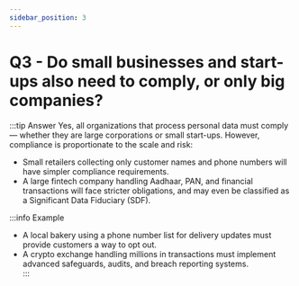 ```yaml
---
sidebar_position: 3
---
```


# Q3 - Do small businesses and start-ups also need to comply, or only big companies?

:::tip Answer
Yes, all organizations that process personal data must comply — whether they are large corporations or small start-ups. However, compliance is proportionate to the scale and risk:  

- Small retailers collecting only customer names and phone numbers will have simpler compliance requirements.  
- A large fintech company handling Aadhaar, PAN, and financial transactions will face stricter obligations, and may even be classified as a Significant Data Fiduciary (SDF).  

:::info Example
- A local bakery using a phone number list for delivery updates must provide customers a way to opt out.  
- A crypto exchange handling millions in transactions must implement advanced safeguards, audits, and breach reporting systems.  
:::